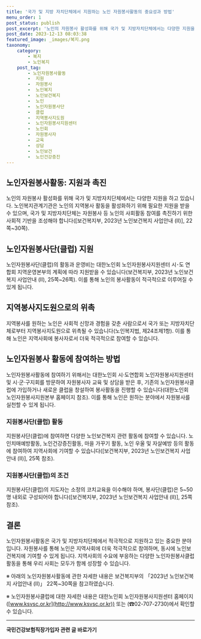 ```yaml
---
title: '국가 및 지방 자치단체에서 지원하는 노인 자원봉사활동의 중요성과 방법'
menu_order: 1
post_status: publish
post_excerpt: '노인의 자원봉사 활성화를 위해 국가 및 지방자치단체에서는 다양한 지원을 하고 있습니다. 노인복지관계기관은 노인의 지역봉사 활동을 활성화하기 위해 필요한 지원을 받을 수 있으며, 국가 및 지방자치단체는 자원봉사 등 노인의 사회활동 참여를 촉진하기 위한 사회적 기반을 조성해야 합니다  보건복지부, 2023년 노인보건복지 사업안내  Ⅱ  , 22쪽 30쪽 .'
post_date: 2023-12-13 08:03:38
featured_image: _images/복지.png
taxonomy:
    category:
        - 복지
        - 노인복지
    post_tag:
        - 노인자원봉사활동
        -  지원
        -  자원봉사
        -  노인복지
        -  노인보건복지
        -  노인
        -  노인자원봉사단
        -  클럽
        -  지역봉사지도원
        -  노인자원봉사지원센터
        -  노인회
        -  자원봉사자
        -  교육
        -  상담
        -  노인보건
        -  노인건강증진
---
```



## 노인자원봉사활동: 지원과 촉진

노인의 자원봉사 활성화를 위해 국가 및 지방자치단체에서는 다양한 지원을 하고 있습니다. 노인복지관계기관은 노인의 지역봉사 활동을 활성화하기 위해 필요한 지원을 받을 수 있으며, 국가 및 지방자치단체는 자원봉사 등 노인의 사회활동 참여를 촉진하기 위한 사회적 기반을 조성해야 합니다([보건복지부, 2023년 노인보건복지 사업안내 (Ⅱ)], 22쪽~30쪽).

## 노인자원봉사단(클럽) 지원

노인자원봉사단(클럽)의 활동과 운영비는 대한노인회 노인자원봉사지원센터 시･도 연합회 지역운영본부의 계획에 따라 지원받을 수 있습니다(보건복지부, 2023년 노인보건복지 사업안내 (Ⅱ), 25쪽~26쪽). 이를 통해 노인의 봉사활동이 적극적으로 이루어질 수 있게 됩니다.

## 지역봉사지도원으로의 위촉

지역봉사를 원하는 노인은 사회적 신망과 경험을 갖춘 사람으로서 국가 또는 지방자치단체로부터 지역봉사지도원으로 위촉될 수 있습니다(노인복지법, 제24조제1항). 이를 통해 노인은 지역사회에 봉사자로서 더욱 적극적으로 참여할 수 있습니다.

## 노인자원봉사 활동에 참여하는 방법

노인자원봉사활동에 참여하기 위해서는 대한노인회 시·도연합회 노인자원봉사지원센터 및 시·군·구지회를 방문하여 자원봉사자 교육 및 상담을 받은 후, 기존의 노인자원봉사클럽에 가입하거나 새로운 클럽을 창설하여 봉사활동을 진행할 수 있습니다(대한노인회 노인자원봉사지원본부 홈페이지 참조). 이를 통해 노인은 원하는 분야에서 자원봉사를 실천할 수 있게 됩니다.

### 지원봉사단(클럽) 활동

지원봉사단(클럽)에 참여하면 다양한 노인보건복지 관련 활동에 참여할 수 있습니다. 노인치매예방활동, 노인건강증진활동, 마을 가꾸기 활동, 노인 우울 및 자살예방 등의 활동에 참여하여 지역사회에 기여할 수 있습니다([보건복지부, 2023년 노인보건복지 사업안내 (Ⅱ)], 25쪽 참조).

### 지원봉사단(클럽)의 조건

지원봉사단(클럽)의 지도자는 소정의 코치교육을 이수해야 하며, 봉사단(클럽)은 5~50명 내외로 구성되어야 합니다([보건복지부, 2023년 노인보건복지 사업안내 (Ⅱ)], 25쪽 참조).

## 결론

노인자원봉사활동은 국가 및 지방자치단체에서 적극적으로 지원하고 있는 중요한 분야입니다. 자원봉사를 통해 노인은 지역사회에 더욱 적극적으로 참여하며, 동시에 노인보건복지에 기여할 수 있게 됩니다. 지역사회의 수요에 부응하는 다양한 노인자원봉사클럽 활동을 통해 우리 사회는 모두가 함께 성장할 수 있습니다.

※ 아래의 노인자원봉사활동에 관한 자세한 내용은 보건복지부의 「2023년 노인보건복지 사업안내 (Ⅱ)」 22쪽~30쪽을 참고하였습니다.

※ 노인자원봉사클럽에 대한 자세한 내용은 대한노인회 노인자원봉사지원센터 홈페이지([www.ksvsc.or.kr](http://www.ksvsc.or.kr)) 또는 (☎02-707-2730)에서 확인할 수 있습니다.
<!-- wp:separator -->
<hr class="wp-block-separator has-alpha-channel-opacity"/>
<!-- /wp:separator -->

<!-- wp:group {"backgroundColor":"base","layout":{"type":"constrained"}} -->
<div class="wp-block-group has-base-background-color has-background"><!-- wp:paragraph {"align":"center","fontSize":"medium"} -->
<p class="has-text-align-center has-large-font-size"><strong>국민건강보험직장가입자 관련 글 바로가기</strong></p>
<!-- /wp:paragraph -->


<!-- wp:latest-posts
{"categories":[{"id":14901,"count":19,"description":"","link":"https://uknowlaw.com/category/%ea%b5%ad%eb%af%bc%ea%b1%b4%ea%b0%95%eb%b3%b4%ed%97%98%ec%a7%81%ec%9e%a5%ea%b0%80%ec%9e%85%ec%9e%90/","name":"국민건강보험직장가입자","slug":"국민건강보험직장가입자","taxonomy":"category","parent":0,"meta":[],"_links":{"self":[{"href":"https://uknowlaw.com/wp-json/wp/v2/categories/14901"}],"collection":[{"href":"https://uknowlaw.com/wp-json/wp/v2/categories"}],"about":[{"href":"https://uknowlaw.com/wp-json/wp/v2/taxonomies/category"}],"wp:post_type":[{"href":"https://uknowlaw.com/wp-json/wp/v2/posts?categories=14901"}],"curies":[{"name":"wp","href":"https://api.w.org/{rel}","templated":true}]}}],"postsToShow":100,"excerptLength":28,"postLayout":"grid","columns":2,"featuredImageAlign":"left","featuredImageSizeSlug":"large","fontSize":"small"} /--></div>
<!-- /wp:group -->